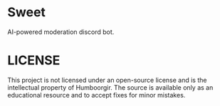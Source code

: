 # Sweet

AI-powered moderation discord bot.

# LICENSE

This project is not licensed under an open-source license and is the intellectual property of Humboorgir. The source is available only as an educational resource and to accept fixes for minor mistakes.
